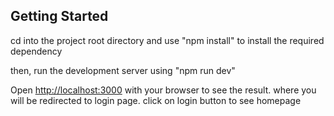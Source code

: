 ## Getting Started

cd into the project root directory and use "npm install" to install the required dependency

then, run the development server using "npm run dev"

Open [http://localhost:3000](http://localhost:3000) with your browser to see the result.
where you will be redirected to login page.
click on login button to see homepage

